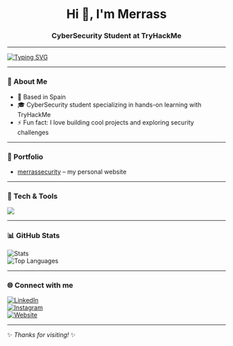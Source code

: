 <h1 align="center">Hi 👋, I'm Merrass</h1>
<h3 align="center">CyberSecurity Student at TryHackMe</h3>

---

[![Typing SVG](https://readme-typing-svg.herokuapp.com?size=24&color=00F718&lines=Hello,+I'm+Merrass;CyberSecurity+Enthusiast;Always+Learning)](https://git.io/typing-svg)

---

### 🌱 About Me  
- 📍 Based in Spain  
- 🎓 CyberSecurity student specializing in hands-on learning with TryHackMe  
- ⚡ Fun fact: I love building cool projects and exploring security challenges  

---

### 📂 Portfolio  
- [merrassecurity](https://github.com/Merrass/merrassecurity) – my personal website  

---

### 🔧 Tech & Tools  
<p align="left">
  <img src="https://skillicons.dev/icons?i=linux,bash,windows,python" />
</p>

---

### 📊 GitHub Stats  
![Stats](https://github-readme-stats.vercel.app/api?username=Merrass&show_icons=true&theme=tokyonight)  
![Top Languages](https://github-readme-stats.vercel.app/api/top-langs/?username=Merrass&layout=compact&theme=tokyonight)

---

### 🌐 Connect with me  
[![LinkedIn](https://img.shields.io/badge/LinkedIn-000?style=for-the-badge&logo=linkedin&logoColor=0A66C2)](https://www.linkedin.com/in/ciropeñalver)  
[![Instagram](https://img.shields.io/badge/Instagram-000?style=for-the-badge&logo=instagram&logoColor=E1306C)](https://www.instagram.com/merras_)  
[![Website](https://img.shields.io/badge/Portfolio-000?style=for-the-badge&logo=vercel&logoColor=white)](https://merrass.github.io/merrassecurity/)

---

✨ *Thanks for visiting!* ✨
